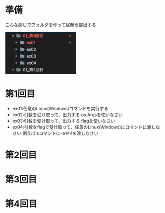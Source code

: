 # 準備
こんな感じでフォルダを作って宿題を提出する

![](/images/2018-11-19-20-29-53.png)


# 第1回目
- ex01:任意のLinux(Windows)コマンドを実行する
- ex02:引数を受け取って、出力する os.Argsを使いなさい
- ex03:引数を受け取って、出力する flagを使いなさい
- ex04:引数をflagで受け取って、任意のLinux(Windows)にコマンドに渡しなさい
例えばlsコマンドに-aや-lを渡しなさい

# 第2回目

# 第3回目

# 第4回目
